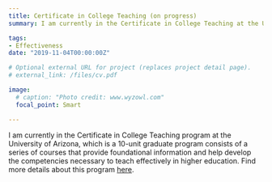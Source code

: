 ```yaml
---
title: Certificate in College Teaching (on progress)
summary: I am currently in the Certificate in College Teaching at the University of Arizona

tags: 
- Effectiveness
date: "2019-11-04T00:00:00Z"

# Optional external URL for project (replaces project detail page).
# external_link: /files/cv.pdf

image:
  # caption: "Photo credit: www.wyzowl.com"
  focal_point: Smart

---
```


I am currently in the Certificate in College Teaching program at the University of Arizona, which is a 10-unit graduate program consists of a series of courses that provide foundational information and help develop the competencies necessary to teach effectively in higher education. Find more details about this program [here](https://cct.oia.arizona.edu/).